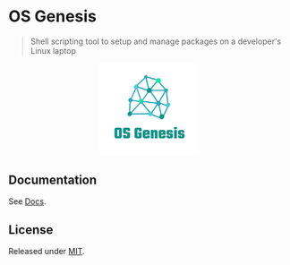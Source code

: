 # OS Genesis
> Shell scripting tool to setup and manage packages on a developer's Linux laptop

<p align="center">
    <img src="docs/logo.png" width="180px">
</p>


## Documentation

See [Docs](/docs/index.md).



## License

Released under [MIT](/LICENSE).
